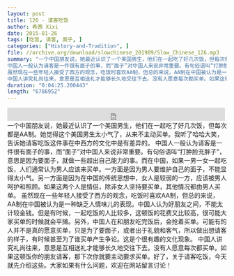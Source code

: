 ```yaml
---
layout: post
title: 126 - 请客吃饭
author: 希茜 Xixi
date: 2015-01-26
tags: [吃饭, 请客, 面子, ]
categories: ["History-and-Tradition", ]
file: //archive.org/download/slowchinese_201909/Slow_Chinese_126.mp3
summary: "一个中国朋友说，她最近认识了一个美国男生，他们在一起吃了好几次饭，但每次都是AA制。她觉得这个美国男生太小气了，从来不主动买单。我听了哈哈大笑，告诉她请客吃饭这件事在中西方的文化中是有差异的。  
中国人一般认为请客是一件很有面子的事，而“面子”对中国人来说非常重要。有句俗语叫“打肿脸充胖子”，意思是因为要面子，就做一些超出自己能力的事。而在中国，如果一男一女一起吃饭，人们通常认为男人应该来买单。一方面是因为男人要维护自己的面子，不能显得太小气。另一方面是因为在中国的传统思想中，女人是较弱的一方，应该被男人呵护和照顾。如果这两个人是情侣，除非女人坚持要买单，其他情况都由男人买单。  
虽然现在一些年轻人接受了西方的观念，吃饭时喜欢AA制，但总的来说，AA制在中国被认为是一种缺乏人情味儿的表现。中国人认为好朋友之间，不能太计较金钱。但是有时候，一起吃饭的人比较多，这顿饭的花费又比较高，很可能大家买单的时候就会平摊。另外，中国人在和朋友吃完饭后，会抢着买单。可能有的人并不是真的愿意买单，只是为了要面子，或者出于礼貌和客气，所以做出想请客的样子，有时候甚至为了谁买单产生争论。这是个很有趣的文化现象。  
中国人讲究礼尚往来，意思是互相送礼才能够长久地交往下去。没有人愿意每次都买单。如果这顿饭你的朋友请客，那下次你就要主动要求买单。好了，关于请客吃饭，今天就先介绍这些。大家如果有什么问题，欢迎在网站留言讨论！"
duration: "0:04:25.200443"
length: "6786952"
---
```


<iframe src="https://archive.org/embed/slowchinese_201909/Slow_Chinese_126.mp3" width="500" height="30" frameborder="0" webkitallowfullscreen="true" mozallowfullscreen="true" allowfullscreen></iframe>
一个中国朋友说，她最近认识了一个美国男生，他们在一起吃了好几次饭，但每次都是AA制。她觉得这个美国男生太小气了，从来不主动买单。我听了哈哈大笑，告诉她请客吃饭这件事在中西方的文化中是有差异的。  
中国人一般认为请客是一件很有面子的事，而“面子”对中国人来说非常重要。有句俗语叫“打肿脸充胖子”，意思是因为要面子，就做一些超出自己能力的事。而在中国，如果一男一女一起吃饭，人们通常认为男人应该来买单。一方面是因为男人要维护自己的面子，不能显得太小气。另一方面是因为在中国的传统思想中，女人是较弱的一方，应该被男人呵护和照顾。如果这两个人是情侣，除非女人坚持要买单，其他情况都由男人买单。  
虽然现在一些年轻人接受了西方的观念，吃饭时喜欢AA制，但总的来说，AA制在中国被认为是一种缺乏人情味儿的表现。中国人认为好朋友之间，不能太计较金钱。但是有时候，一起吃饭的人比较多，这顿饭的花费又比较高，很可能大家买单的时候就会平摊。另外，中国人在和朋友吃完饭后，会抢着买单。可能有的人并不是真的愿意买单，只是为了要面子，或者出于礼貌和客气，所以做出想请客的样子，有时候甚至为了谁买单产生争论。这是个很有趣的文化现象。  
中国人讲究礼尚往来，意思是互相送礼才能够长久地交往下去。没有人愿意每次都买单。如果这顿饭你的朋友请客，那下次你就要主动要求买单。好了，关于请客吃饭，今天就先介绍这些。大家如果有什么问题，欢迎在网站留言讨论！